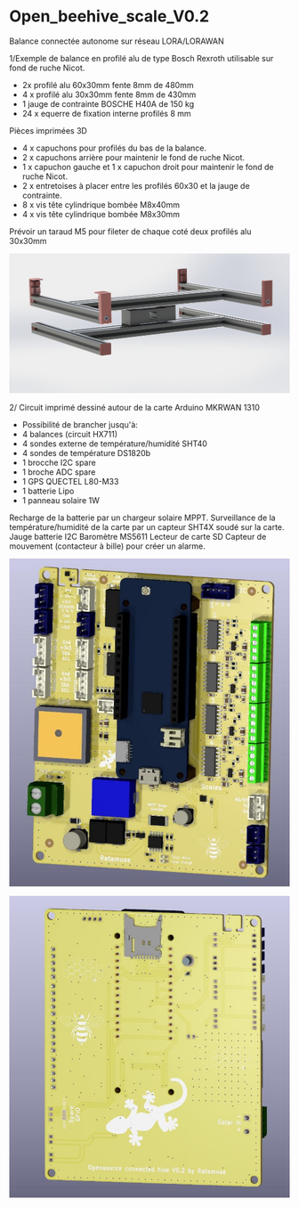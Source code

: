 # Open_beehive_scale_V0.2

Balance connectée autonome sur réseau LORA/LORAWAN

1/Exemple de balance en profilé alu de type Bosch Rexroth utilisable sur fond de ruche Nicot.

- 2x profilé alu 60x30mm fente 8mm de 480mm
- 4 x profilé alu 30x30mm fente 8mm de 430mm
- 1 jauge de contrainte BOSCHE H40A de 150 kg
- 24 x equerre de fixation interne profilés 8 mm

Pièces imprimées 3D

- 4 x capuchons pour profilés du bas de la balance.
- 2 x capuchons arrière pour maintenir le fond de ruche Nicot.
- 1 x capuchon gauche et 1 x capuchon droit pour maintenir le fond de ruche Nicot.
- 2 x entretoises à placer entre les profilés 60x30 et la jauge de contrainte.
- 8 x vis tête cylindrique bombée M8x40mm
- 4 x vis tête cylindrique bombée M8x30mm

Prévoir un taraud M5 pour fileter de chaque coté deux profilés alu 30x30mm

![This is an image](https://github.com/Ratamuse/Open_beehive_scale_V0.2/blob/master/Plan%20balance/Balance%20ruche.JPG)

2/ Circuit imprimé dessiné autour de la carte Arduino MKRWAN 1310
- Possibilité de brancher jusqu'à:
- 4 balances (circuit HX711)
- 4 sondes externe de température/humidité SHT40
- 4 sondes de température DS1820b
- 1 brocche I2C spare
- 1 broche ADC spare
- 1 GPS QUECTEL L80-M33
- 1 batterie Lipo
- 1 panneau solaire 1W

Recharge de la batterie par un chargeur solaire MPPT. 
Surveillance de la température/humidité de la carte par un capteur SHT4X soudé sur la carte.
Jauge batterie I2C
Baromètre MS5611
Lecteur de carte SD
Capteur de mouvement (contacteur à bille) pour créer un alarme.

![This is an image](https://github.com/Ratamuse/Open_beehive_scale_V0.2/blob/master/Electronique%20balance/Ruche%20dessus.jpg)

![This is an image](https://github.com/Ratamuse/Open_beehive_scale_V0.2/blob/master/Electronique%20balance/Ruche%20dessous.jpg)








